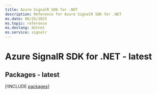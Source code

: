 ```yaml
---
title: Azure SignalR SDK for .NET
description: Reference for Azure SignalR SDK for .NET
ms.date: 06/25/2025
ms.topic: reference
ms.devlang: dotnet
ms.service: signalr
---
```

# Azure SignalR SDK for .NET - latest
## Packages - latest
[!INCLUDE [packages](signalr-index.md)]